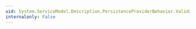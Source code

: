 ```yaml
---
uid: System.ServiceModel.Description.PersistenceProviderBehavior.Validate(System.ServiceModel.Description.ServiceDescription,System.ServiceModel.ServiceHostBase)
internalonly: False
---
```

